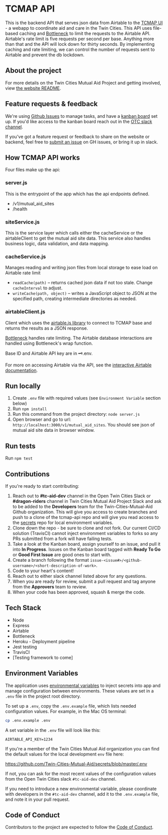 # TCMAP API

This is the backend API that serves json data from Airtable to the [TCMAP UI](https://twin-cities-mutual-aid.org/) - a webapp to coordinate aid and care in the Twin Cities.
This API uses file-based caching and [Bottleneck](https://www.npmjs.com/package/bottleneck) to limit the requests to the Airtable API. Airtable's rate limit is five requests per second per base. Anything more than that and the API will lock down for thirty seconds. By implementing caching and rate limiting, we can control the number of requests sent to Airtable and prevent the db lockdown.

## About the project

For more details on the Twin Cities Mutual Aid Project and getting involved, view [the website README](https://github.com/Twin-Cities-Mutual-Aid/twin-cities-aid-distribution-locations#about-the-project).

## Feature requests & feedback

We're using [Github Issues](https://github.com/Twin-Cities-Mutual-Aid/twin-cities-aid-distribution-locations/issues) to manage tasks, and have a [kanban board](https://github.com/orgs/Twin-Cities-Mutual-Aid/projects/1) set up. If you'd like access to the kanban board reach out in the [OTC slack channel](https://otc-slackin.herokuapp.com/).

If you've got a feature request or feedback to share on the website or backend, feel free to [submit an issue](https://github.com/Twin-Cities-Mutual-Aid/twin-cities-aid-distribution-locations/issues/new) on GH issues, or bring it up in slack.

## How TCMAP API works

Four files make up the api:

### server.js

This is the entrypoint of the app which has the api endpoints defined.

* /v1/mutual_aid_sites
* /health

### siteService.js

This is the service layer which calls either the cacheService or the airtableClient to get the mutual aid site data. This service also handles business logic, data validation, and data mapping.

### cacheService.js

Manages reading and writing json files from local storage to ease load on Airtable rate limit

* `readCache(path)` – returns cached json data if not too stale. Change `cacheInterval` to adjust.
* `writeCache(path, object)` – writes a JavaScript object to JSON at the specified path, creating intermediate directories as needed.

### airtableClient.js

Client which uses the [airtable.js library](https://github.com/airtable/airtable.js/) to connect to TCMAP base and returns the results as a JSON response.

[Bottleneck](https://www.npmjs.com/package/bottleneck) handles rate limiting. The Airtable database interactions are handled using Bottleneck's wrap function.

Base ID and Airtable API key are in 🗝.env.

For more on accessing Airtable via the API, see the [interactive Airtable documentation](https://airtable.com/api).

## Run locally

1. Create `.env` file with required values (see `Environment Variable` section below)
2. Run `npm install`
3. Run this command from the project directory: `node server.js`
4. Open browser and go to url: `http://localhost:3000/v1/mutual_aid_sites`. You should see json of mutual aid site data in browser window.

## Run tests

Run `npm test`

## Contributions

If you're ready to start contributing:

1. Reach out to **#tc-aid-dev** channel in the Open Twin Cities Slack or **#dragon-riders** channel in Twin Cities Mutual Aid Project Slack and ask to be added to the **Developers** team for the Twin-Cities-Mutual-Aid Github organization. This will give you access to create branches and push to a clone of the tcmap-api repo and will give you read access to the [secrets](https://github.com/Twin-Cities-Mutual-Aid/secrets) repo for local environment variables.
2. Clone down the repo - be sure to clone and not fork. Our current CI/CD solution (TravisCI) cannot inject environment variables to forks so any PRs submitted from a fork will have failing tests.
3. Take a look at the Kanban board, assign yourself to an issue, and pull it into **In Progress**. Issues on the Kanban board tagged with **Ready To Go** or **Good First Issue** are good ones to start with.
4. Create a branch following the format `issue-<issue#>/<github-username>/<short-description-of-work>`.
5. Code to your heart's content!
6. Reach out to either slack channel listed above for any questions.
7. When you are ready for review, submit a pull request and tag anyone from the **Approvers** team to review.
8. When your code has been approved, squash & merge the code.

## Tech Stack

* Node
* Express
* Airtable
* Bottleneck
* Heroku - Deployment pipeline
* Jest testing
* TravisCI
* [Testing framework to come]

## Environment Variables

The application uses [environmental variables](https://en.wikipedia.org/wiki/Environment_variable) to inject secrets into app and manage configuration between environments. These values are set in a `.env` file in the project root directory.

To set up a `.env`, copy the `.env.example` file, which lists needed configuration values. For example, in the Mac OS terminal:

```bash
cp .env.example .env
```

A set variable in the `.env` file will look like this:

```env
AIRTABLE_API_KEY=1234
```

If you're a member of the Twin Cities Mutual Aid organization you can find the default values for the local development `env` file here:

https://github.com/Twin-Cities-Mutual-Aid/secrets/blob/master/.env

If not, you can ask for the most recent values of the configuration values from the Open Twin Cities slack `#tc-aid-dev` channel.

If you need to introduce a new environmental variable, please coordinate with developers in the `#tc-aid-dev` channel, add it to the `.env.example` file, and note it in your pull request.

## Code of Conduct

Contributors to the project are expected to follow the [Code of Conduct](CODE_OF_CONDUCT.md).
